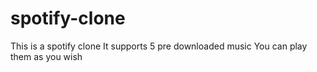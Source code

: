 # spotify-clone
This is a spotify clone
It supports 5 pre downloaded music
You can play them as you wish 
